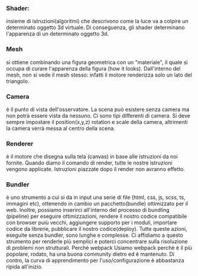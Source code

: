 ### Shader:
insieme di istruzioni(algoritmi) che descrivono come la luce va a colpire un determinato oggetto 3d virtuale. Di conseguenza, gli shader determinano l'apparenza di un determinato oggetto 3d.

### Mesh 
si ottiene combinando una figura geometrica con un "materiale", il quale si occupa di curare l'apparenza della figura (how it looks). Dall'interno del mesh, non si vede il mesh stesso: infatti il motore renderizza solo un lato del triangolo.

### Camera 
è il punto di vista dell'osservatore. La scena può esistere senza camera ma non potrà essere vista da nessuno. Ci sono tipi differenti di camera. Si deve sempre impostare il position(x,y,z) rotation e scale della camera, altrimenti la camera verrà messa al centro della scena.

### Renderer
è il motore che disegna sulla tela (canvas) in base alle istruzioni da noi fornite.
Quando diamo il comando di render, tutte le nostre istruzioni vengono applicate. Istruzioni piazzate dopo il render non avranno effetto.

### Bundler
è uno strumento a cui si da in input una serie di file (html, css, js, scss, ts, immagini etc), ottenendo in cambio un pacchetto(bundle) ottimizzato per il web.
Inoltre, possiamo inserirci all'interno del processo di bundling (pipeline) per eseguire ottimizzazioni, rendere il nostro codice compatibile con browser puiù vecchi, aggiungere supporto per i moduli, importare codice da librerie, pubblicare il nostro codice(deploy).
Tutte queste azioni, eseguite senza bundler, sono lunghe e complesse. Ci affidiamo a questo strumento per renderle più semplici e poterci concentrare sulla risoluzione di problemi non strutturali.
Perchè webpack
Usiamo webpack perchè è il più popolare, rodato, ha una buona community dietro ed è mantenuto. Di contro, la curva di apprendimento per l'uso/configurazione è abbastanza ripida all'inizio.

